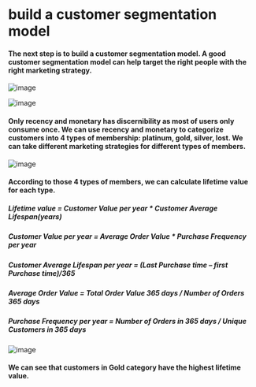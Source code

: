 # build a customer segmentation model

#### The next step is to build a customer segmentation model. A good customer segmentation model can help target the right people with the right marketing strategy.

![image](https://user-images.githubusercontent.com/70103049/112316639-67259f00-8cff-11eb-9b99-f595604a0221.png)

![image](https://user-images.githubusercontent.com/70103049/112316656-6ab92600-8cff-11eb-9e97-891277a97352.png)

#### Only recency and monetary has discernibility as most of users only consume once. We can use recency and monetary to categorize customers into 4 types of membership: platinum, gold, silver, lost. We can take different marketing strategies for different types of members.

![image](https://user-images.githubusercontent.com/70103049/112316756-8290aa00-8cff-11eb-8a77-ef8ac1943ecc.png)


#### According to those 4 types of members, we can calculate lifetime value for each type.

##### Lifetime value =  Customer Value per year * Customer Average Lifespan(years)
##### Customer Value per year = Average Order Value * Purchase Frequency per year
##### Customer Average Lifespan per year = (Last Purchase time – first Purchase time)/365
##### Average Order Value = Total Order Value 365 days / Number of Orders 365 days 
##### Purchase Frequency per year = Number of Orders in 365 days / Unique Customers in 365 days 


![image](https://user-images.githubusercontent.com/70103049/112317231-f16e0300-8cff-11eb-8850-7ddd7a78736f.png)

#### We can see that customers in Gold category have the highest lifetime value.



